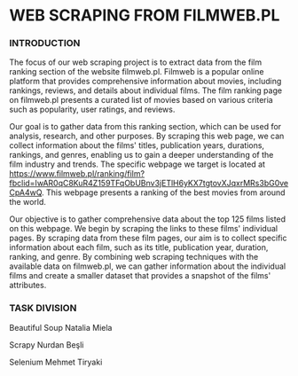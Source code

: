 # WEB SCRAPING FROM FILMWEB.PL #

### INTRODUCTION ###

The focus of our web scraping project is to extract data from the film ranking section of the website filmweb.pl. Filmweb is a popular online platform that provides comprehensive information about movies, including rankings, reviews, and details about individual films. The film ranking page on filmweb.pl presents a curated list of movies based on various criteria such as popularity, user ratings, and reviews.  

Our goal is to gather data from this ranking section, which can be used for analysis, research, and other purposes. By scraping this web page, we can collect information about the films' titles, publication years, durations, rankings, and genres, enabling us to gain a deeper understanding of the film industry and trends. The specific webpage we target is located at https://www.filmweb.pl/ranking/film?fbclid=IwAR0qC8KuR4Z159TFqObUBnv3jETlH6yKX7tgtovXJqxrMRs3bG0veCpA4wQ. This webpage presents a ranking of the best movies from around the world. 

Our objective is to gather comprehensive data about the top 125 films listed on this webpage. We begin by scraping the links to these films' individual pages. By scraping data from these film pages, our aim is to collect specific information about each film, such as its title, publication year, duration, ranking, and genre. By combining web scraping techniques with the available data on filmweb.pl, we can gather information about the individual films and create a smaller dataset that provides a snapshot of the films' attributes. 

### TASK DIVISION ###

Beautiful Soup 
Natalia Miela 

Scrapy 
Nurdan Beşli 

Selenium 
Mehmet Tiryaki 
